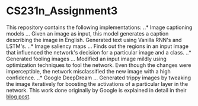 # CS231n_Assignment3
This repository contains the following implementations:
..* Image captioning models
... Given an image as input, this model generates a caption describing the image in English. Generated text using Vanilla RNN's and LSTM's.
..* Image saliency maps
... Finds out the regions in an input image that influenced the network's decision for a particular image and a class. 
..* Generated fooling images
... Modified an input image mildly using optimization techniques to fool the network. Even though the changes were imperceptible, the network misclassified the new image with a high confidence.
..* Google DeepDream
... Generated trippy images by tweaking the image iteratively for boosting the activations of a particular layer in the network. This work done originally by Google is explained in detail in their [blog post](https://research.googleblog.com/2015/06/inceptionism-going-deeper-into-neural.html).
